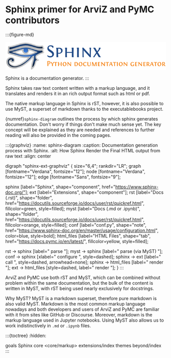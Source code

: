 # Sphinx primer for ArviZ and PyMC contributors

:::{figure-md}

![sphinx logo](img/sphinx.png)

Sphinx is a documentation generator.
:::

Sphinx takes raw text content written with a markup language,
and it translates and renders it in an rich output format such as html or pdf.

The native markup language in Sphinx is rST, however, it is also possible
to use MyST, a superset of markdown thanks to the executablebooks project.

{numref}`sphinx-diagram` outlines the process by which sphinx generates documentation.
Don't worry if things don't make much sense yet. The key concept will be explained
as they are needed and references to further reading will also be provided in the
coming pages.

:::{graphviz}
:name: sphinx-diagram
:caption: Documentation generation process with Sphinx.
:alt: How Sphinx Render the Final HTML output from raw text
:align: center

digraph "sphinx-ext-graphviz" {
  size="6,4";
  rankdir="LR";
  graph [fontname="Verdana", fontsize="12"];
  node [fontname="Verdana", fontsize="12"];
  edge [fontname="Sans", fontsize="9"];

  sphinx [label="Sphinx", shape="component",
    href="https://www.sphinx-doc.org/"];
  ext [label="Extensions", shape="component"];
  rst [label="Docs (.rst)", shape="folder",
    href="https://docutils.sourceforge.io/docs/user/rst/quickref.html",
    fillcolor=green, style=filled];
  myst [label="Docs (.md or .ipynb)", shape="folder",
    href="https://docutils.sourceforge.io/docs/user/rst/quickref.html",
    fillcolor=orange, style=filled];
  conf [label="conf.py", shape="note",
    href="https://www.sphinx-doc.org/en/master/usage/configuration.html",
    color=blue, style=bold];
  html_files [label="HTML Files", shape="tab",
    href="https://docs.pymc.io/en/latest/",
    fillcolor=yellow, style=filled];

  rst -> sphinx [label=" parse "];
  myst -> sphinx [label=" parse (via MyST) "];
  conf -> sphinx [xlabel=" configure ", style=dashed];
  sphinx -> ext [label=" call ", style=dashed, arrowhead=none];
  sphinx -> html_files [label=" render "];
  ext -> html_files [style=dashed, label=" render "];
}
:::

ArviZ and PyMC use both rST and MyST, which can be combined without problem
within the same documentation, but the bulk of the content is written in MyST,
with rST being used nearly exclusively for docstrings.

Why MyST? MyST is a markdown superset, therefore pure markdown is also valid MyST.
Markdown is the most common markup language nowadays and both developers and users
of ArviZ and PyMC are familiar with it from sites like GitHub or Discourse.
Moreover, markdown is the markup language used in Jupyter notebooks.
Using MyST also allows us to work indistinctively in `.md` or `.ipynb` files.


:::{toctree}
:hidden:

goals
Sphinx core <core/markup>
extensions/index
themes
beyond/index
:::

